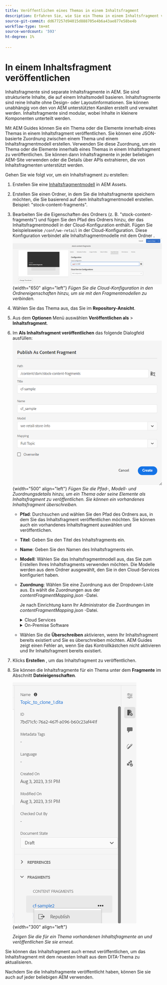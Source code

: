 ```yaml
---
title: Veröffentlichen eines Themas in einem Inhaltsfragment
description: Erfahren Sie, wie Sie ein Thema in einem Inhaltsfragment veröffentlichen.
source-git-commit: dd677257d94015d888705e4b6a43ae877e58be4b
workflow-type: tm+mt
source-wordcount: '593'
ht-degree: 1%

---
```



# In einem Inhaltsfragment veröffentlichen

Inhaltsfragmente sind separate Inhaltsfragmente in AEM. Sie sind strukturierte Inhalte, die auf einem Inhaltsmodell basieren. Inhaltsfragmente sind reine Inhalte ohne Design- oder Layoutinformationen. Sie können unabhängig von den von AEM unterstützten Kanälen erstellt und verwaltet werden. Inhaltsfragmente sind modular, wobei Inhalte in kleinere Komponenten unterteilt werden.

Mit AEM Guides können Sie ein Thema oder die Elemente innerhalb eines Themas in einem Inhaltsfragment veröffentlichen. Sie können eine JSON-basierte Zuordnung zwischen einem Thema und einem Inhaltsfragmentmodell erstellen. Verwenden Sie diese Zuordnung, um ein Thema oder die Elemente innerhalb eines Themas in einem Inhaltsfragment zu veröffentlichen. Sie können dann Inhaltsfragmente in jeder beliebigen AEM-Site verwenden oder die Details über APIs extrahieren, die von Inhaltsfragmenten unterstützt werden.


Gehen Sie wie folgt vor, um ein Inhaltsfragment zu erstellen:

1. Erstellen Sie eine [Inhaltsfragmentmodell](https://experienceleague.adobe.com/docs/experience-manager-65/assets/content-fragments/content-fragments-models.html?lang=de) in AEM Assets.
1. Erstellen Sie einen Ordner, in dem Sie die Inhaltsfragmente speichern möchten, die Sie basierend auf dem Inhaltsfragmentmodell erstellen. Beispiel: &quot;stock-content-fragments&quot;.
1. Bearbeiten Sie die Eigenschaften des Ordners (z. B. &quot;stock-content-fragments&quot;) und fügen Sie den Pfad des Ordners hinzu, der das Inhaltsfragmentmodell in der Cloud-Konfiguration enthält.
Fügen Sie beispielsweise `/conf/we-retail` in der Cloud-Konfiguration. Diese Konfiguration verbindet alle Inhaltsfragmentmodelle mit dem Ordner .\
   ![Cloud-Konfigurationsdetails in den Ordnereigenschaften hinzufügen](images/fragment-folder-cloud-configuration.png){width="650" align="left"}
   *Fügen Sie die Cloud-Konfiguration in den Ordnereigenschaften hinzu, um sie mit den Fragmentmodellen zu verbinden.*
1. Wählen Sie das Thema aus, das Sie im **Repository-Ansicht**.
1. Aus dem **Optionen** Menü auswählen **Veröffentlichen als** > **Inhaltsfragment**.
1. Im **Als Inhaltsfragment veröffentlichen** das folgende Dialogfeld ausfüllen:
   ![Fügen Sie das Fragmentmodell und die Zuordnungsdetails im Dialogfeld Als Inhaltsfragment veröffentlichen hinzu](images/content-fragment-publish.png){width="500" align="left"}
   *Fügen Sie die Pfad-, Modell- und Zuordnungsdetails hinzu, um ein Thema oder seine Elemente als Inhaltsfragment zu veröffentlichen. Sie können ein vorhandenes Inhaltsfragment überschreiben.*

   * **Pfad**: Durchsuchen und wählen Sie den Pfad des Ordners aus, in dem Sie das Inhaltsfragment veröffentlichen möchten. Sie können auch ein vorhandenes Inhaltsfragment auswählen und veröffentlichen.
   * **Titel**: Geben Sie den Titel des Inhaltsfragments ein.
   * **Name**: Geben Sie den Namen des Inhaltsfragments ein.
   * **Modell**: Wählen Sie das Inhaltsfragmentmodell aus, das Sie zum Erstellen Ihres Inhaltsfragments verwenden möchten. Die Modelle werden aus dem Ordner ausgewählt, den Sie in den Cloud-Services konfiguriert haben.
   * **Zuordnung**: Wählen Sie eine Zuordnung aus der Dropdown-Liste aus. Es wählt die Zuordnungen aus der *contentFragmentMapping.json* -Datei.



     Je nach Einrichtung kann Ihr Administrator die Zuordnungen im *contentFragmentMapping.json* -Datei.

     <details>
        <summary>Cloud Services</summary>

     Erfahren Sie mehr über das [Erstellen einer Zuordnung zwischen einem Thema und einem Inhaltsfragment](../cs-install-guide/conf-content-fragment-mapping-cs.md) im Cloud Service-Installations- und Konfigurationshandbuch.
     </details>

     <details>
        <summary> On-Premise Software</summary>

     Erfahren Sie mehr über das [Erstellen einer Zuordnung zwischen einem Thema und einem Inhaltsfragment](../install-guide/conf-content-fragment-mapping.md) im On-Premise-Installations- und Konfigurationshandbuch.

     </details>
   * Wählen Sie die **Überschreiben** aktivieren, wenn Ihr Inhaltsfragment bereits existiert und Sie es überschreiben möchten. AEM Guides zeigt einen Fehler an, wenn Sie das Kontrollkästchen nicht aktivieren und Ihr Inhaltsfragment bereits existiert.
1. Klicks **Erstellen** , um das Inhaltsfragment zu veröffentlichen.
1. Sie können die Inhaltsfragmente für ein Thema unter dem **Fragmente** im Abschnitt **Dateieigenschaften**.

   ![Inhaltsfragmente für ein Thema anzeigen](images/topic-content-fragments.png){width="300" align="left"}

   *Zeigen Sie die für ein Thema vorhandenen Inhaltsfragmente an und veröffentlichen Sie sie erneut.*

Sie können das Inhaltsfragment auch erneut veröffentlichen, um das Inhaltsfragment mit dem neuesten Inhalt aus dem DITA-Thema zu aktualisieren.



Nachdem Sie die Inhaltsfragmente veröffentlicht haben, können Sie sie auch auf jeder beliebigen AEM verwenden.

